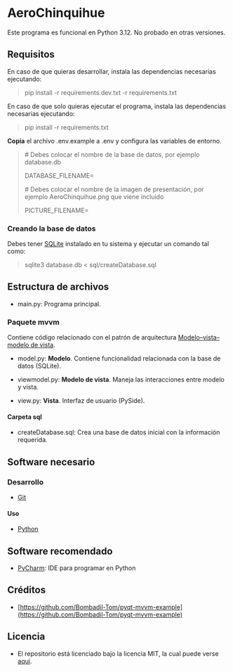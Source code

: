 # AeroChinquihue

Este programa es funcional en Python 3.12. No probado en otras versiones.

## Requisitos

En caso de que quieras desarrollar, instala las dependencias necesarias ejecutando:

> pip install -r requirements.dev.txt -r requirements.txt

En caso de que solo quieras ejecutar el programa, instala las dependencias
necesarias ejecutando:

> pip install -r requirements.txt

**Copia** el archivo .env.example a .env y configura las variables de entorno.

> \# Debes colocar el nombre de la base de datos, por ejemplo database.db
>
> DATABASE_FILENAME=
>
> \# Debes colocar el nombre de la imagen de presentación, por ejemplo
> AeroChinquihue.png que viene incluido
>
> PICTURE_FILENAME=

### Creando la base de datos

Debes tener [SQLite](https://www.sqlite.org/index.html) instalado en tu sistema
y ejecutar un comando tal como:

> sqlite3 database.db < sql/createDatabase.sql

## Estructura de archivos

* main.py: Programa principal.

### Paquete mvvm

Contiene código relacionado con el patrón de arquitectura
[Modelo–vista–modelo de vista](https://es.wikipedia.org/wiki/Modelo%E2%80%93vista%E2%80%93modelo_de_vista).

* model.py: **Modelo**. Contiene funcionalidad relacionada con la base de datos (SQLite).

* viewmodel.py: **Modelo de vista**. Maneja las interacciones entre modelo y vista.

* view.py: **Vista**. Interfaz de usuario (PySide).

#### Carpeta sql

* createDatabase.sql: Crea una base de datos inicial con la información requerida.

## Software necesario

### Desarrollo

* [Git](https://git-scm.com/)

#### Uso

* [Python](https://www.python.org/)

## Software recomendado

* [PyCharm](https://www.jetbrains.com/pycharm/): IDE para programar en Python

## Créditos

* [https://github.com/Bombadil-Tom/pyqt-mvvm-example](https://github.com/Bombadil-Tom/pyqt-mvvm-example)

## Licencia

* El repositorio está licenciado bajo la licencia MIT, la cual puede verse [aquí](https://github.com/esteuwu/AeroChinquihue/blob/master/LICENSE).
